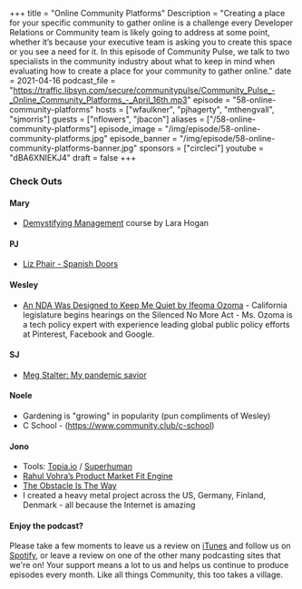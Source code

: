 +++
title = "Online Community Platforms"
Description = "Creating a place for your specific community to gather online is a challenge every Developer Relations or Community team is likely going to address at some point, whether it’s because your executive team is asking you to create this space or you see a need for it. In this episode of Community Pulse, we talk to two specialists in the community industry about what to keep in mind when evaluating how to create a place for your community to gather online."
date = 2021-04-16
podcast_file = "https://traffic.libsyn.com/secure/communitypulse/Community_Pulse_-_Online_Community_Platforms_-_April_16th.mp3"
episode = "58-online-community-platforms"
hosts = ["wfaulkner", "pjhagerty", "mthengvall", "sjmorris"]
guests = ["nflowers", "jbacon"]
aliases = ["/58-online-community-platforms"]
episode_image = "/img/episode/58-online-community-platforms.jpg"
episode_banner = "/img/episode/58-online-community-platforms-banner.jpg"
sponsors = ["circleci"]
youtube = "dBA6XNIEKJ4"
draft = false
+++

### Check Outs

#### Mary

- [Demystifying Management](https://courses.wherewithall.com/bundles/demystifying-management) course by Lara Hogan

#### PJ

- [Liz Phair - Spanish Doors](https://combine.fm/spotify/album/3PuDlwKjn1hN7YzictnNhM) 

#### Wesley

- [An NDA Was Designed to Keep Me Quiet by Ifeoma Ozoma](https://www.nytimes.com/2021/04/13/opinion/nda-work-discrimination.html) - California legislature begins hearings on the Silenced No More Act - Ms. Ozoma is a tech policy expert with experience leading global public policy efforts at Pinterest, Facebook and Google.

#### SJ

- [Meg Stalter: My pandemic savior](https://www.instagram.com/megsstalter/)

#### Noele

- Gardening is "growing" in popularity (pun compliments of Wesley)
- C School - (https://www.community.club/c-school) 

#### Jono

- Tools: [Topia.io](https://topia.io/) / [Superhuman](https://superhuman.com/)
- [Rahul Vohra’s Product Market Fit Engine](https://vimeo.com/360426630)
- [The Obstacle Is The Way](https://www.amazon.com/Obstacle-Way-Timeless-Turning-Triumph/dp/1591846358)
- I created a heavy metal project across the US, Germany, Finland, Denmark - all because the Internet is amazing

#### Enjoy the podcast?
Please take a few moments to leave us a review on [iTunes](https://itunes.apple.com/us/podcast/community-pulse/id1218368182?mt=2) and follow us on [Spotify](https://open.spotify.com/show/3I7g5WfMSgpWu38zZMjet?si=565TMb81SaWwrJYbAIeOxQ), or leave a review on one of the other many podcasting sites that we're on! Your support means a lot to us and helps us continue to produce episodes every month. Like all things Community, this too takes a village.
